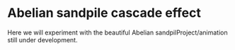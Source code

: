 # Abelian sandpile cascade effect

Here we will experiment with the beautiful Abelian sandpilProject/animation still under development.

